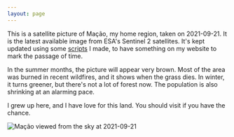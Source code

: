 ```yaml
---  
layout: page  
---
```


This is a satellite picture of Mação, my home region, taken on 2021-09-21. It is the latest available image from ESA's 
Sentinel 2 satellites. It's kept updated using some [scripts](https://github.com/fernandeslouro/terras) I made, to have 
something on my website to mark the passage of time.

In the summer months, the picture will appear very brown. Most of the area was burned in recent wildfires, and it shows 
when the grass dies. In winter, it turns greener, but there's not a lot of forest now. The population is also shrinking 
at an alarming pace.

I grew up here, and I have love for this land. You should visit if you have the chance.

 

 

 

   
![Mação viewed from the sky at 2021-09-21](/assets/images/2021-09-21_11:21.png)